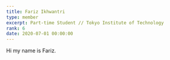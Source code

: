 ```yaml
---
title: Fariz Ikhwantri
type: member
excerpt: Part-time Student // Tokyo Institute of Technology
rank: 6
date: 2020-07-01 00:00:00
---
```


Hi my name is Fariz.
